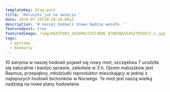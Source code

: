 ```yaml
---
templateKey: blog-post
title: 'Maluszki już na świecie '
date: 2019-07-19T20:28:18.091Z
description: 'W naszej hodowli znowu będzie wesoło. '
featuredpost: true
featuredimage: /img/68437903_341696273373086_8708266554527055872_n.jpg
tags:
  - wystawy
  - konkursy
---
```

10 sierpnia w naszej hodowli pojawił się nowy miot, szczęśliwa 7 urodziła się naturalnie i bardzo sprawie, zaledwie w 3 h. Ojcem maluszków jest Rasmus, przepiękny, młodziutki reproduktor mieszkający w jednej z najlepszych hodowli bichonków w Norwegii. Te miot jest naszą wielką nadzieją na nowe plany hodowlane.
